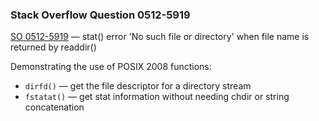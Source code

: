### Stack Overflow Question 0512-5919

[SO 0512-5919](https://stackoverflow.com/q/05125919) &mdash;
stat() error &#39;No such file or directory&#39; when file name is returned by readdir()

Demonstrating the use of POSIX 2008 functions:

* `dirfd()` — get the file descriptor for a directory stream
* `fstatat()` — get stat information without needing chdir or string concatenation

